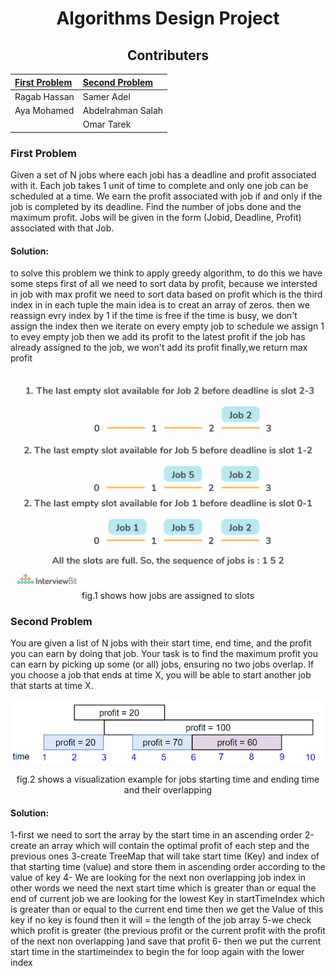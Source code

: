 <div align="center">
  
  # Algorithms Design Project
  
  ## Contributers
  
  |[First Problem](#first-problem)|[Second Problem](#second-problem)|
  |:------------------------------|:--------------------------------|
  |Ragab Hassan                   |Samer Adel                       |
  |Aya Mohamed                    |Abdelrahman Salah                |
  |                               |Omar Tarek                       |
</div>


### First Problem
Given a set of N jobs where each jobi has a deadline and profit associated with it. Each job takes 1 unit of time to complete and only one job can be scheduled at
a time. We earn the profit associated with job if and only if the job is completed by its deadline. Find the number of jobs done and the maximum profit. Jobs will
be given in the form (Jobid, Deadline, Profit) associated with that Job.

#### Solution:

to solve this problem we think to apply greedy algorithm, to do this we have some steps first of all we need to sort data by profit, because we intersted in job
with max profit we need to sort data based on profit which is the third index in in each tuple the main idea is to creat an array of zeros. then we reassign evry
index by 1 if the time is free if the time is busy, we don't assign the index then we iterate on every empty job to schedule we assign 1 to evey empty job then we
add its profit to the latest profit if the job has already assigned to the job, we won't add its profit finally,we return max profit

<div align="center">
  <img src="illustrative%20photos/illustrative2.png">
  fig.1 shows how jobs are assigned to slots
 </div>

### Second Problem
You are given a list of N jobs with their start time, end time, and the profit you can earn by doing that job. Your task is to find the maximum profit you can earn
by picking up some (or all) jobs, ensuring no two jobs overlap. If you choose a job that ends at time X, you will be able to start another job that starts at time X.

<div align="center">
  <img src="illustrative%20photos/illustrative1.png">
  
  fig.2 shows a visualization example for jobs starting time and ending time and their overlapping
</div>

#### Solution:
1-first we need to sort the array by the start time in an ascending order
2-create an array which will contain the optimal profit of each step and the previous ones
3-create TreeMap that will take start time (Key) and index of that starting time (value)
  and store them in ascending order according to the value of key
4- We are looking for the next non overlapping job index
    in other words we need the next start time which is greater than or equal the end of current job
    we are looking for the lowest Key in startTimeIndex which is greater than or equal to the current end time
    then we get the Value of this key
    if no key is found then it will = the length of the job array
5-we check which profit is greater (the previous profit or
   the current profit with the profit of the next non overlapping )and save that profit
6- then we put the current start time in the startimeindex to begin the for loop again with the lower index



